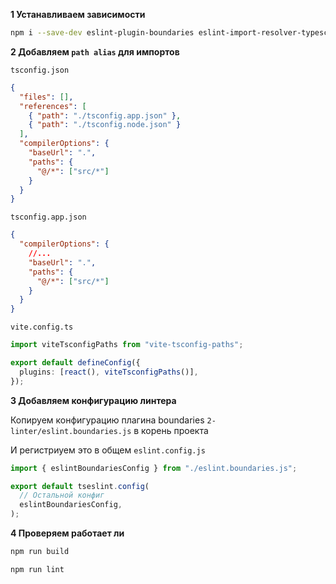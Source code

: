 **1 Устанавливаем зависимости**

```bash
npm i --save-dev eslint-plugin-boundaries eslint-import-resolver-typescript vite-tsconfig-paths
```

**2 Добавляем `path alias` для импортов**

`tsconfig.json`

```json
{
  "files": [],
  "references": [
    { "path": "./tsconfig.app.json" },
    { "path": "./tsconfig.node.json" }
  ],
  "compilerOptions": {
    "baseUrl": ".",
    "paths": {
      "@/*": ["src/*"]
    }
  }
}
```

`tsconfig.app.json`

```json
{
  "compilerOptions": {
    //...
    "baseUrl": ".",
    "paths": {
      "@/*": ["src/*"]
    }
  }
}
```

`vite.config.ts`

```ts
import viteTsconfigPaths from "vite-tsconfig-paths";

export default defineConfig({
  plugins: [react(), viteTsconfigPaths()],
});
```

**3 Добавляем конфигурацию линтера**

Копируем конфигурацию плагина boundaries
`2-linter/eslint.boundaries.js` в корень проекта

И регистриуем это в общем `eslint.config.js`

```js
import { eslintBoundariesConfig } from "./eslint.boundaries.js";

export default tseslint.config(
  // Остальной конфиг
  eslintBoundariesConfig,
);
```

**4 Проверяем работает ли**

```bash
npm run build
```

```bash
npm run lint
```
